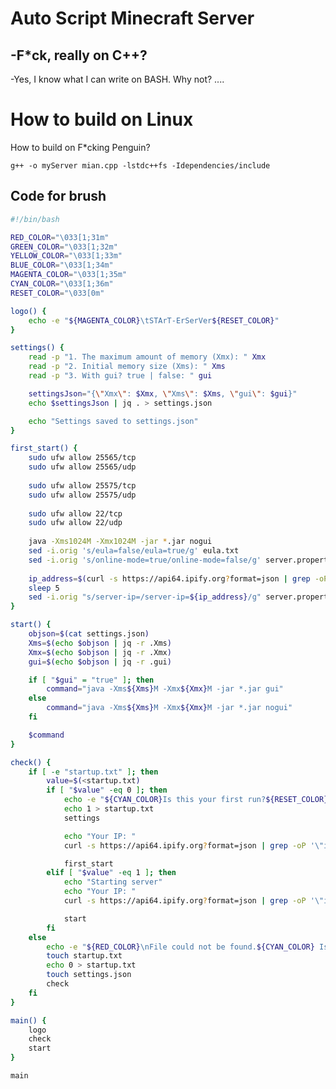 <h1>Auto Script Minecraft Server</h1>

<h2>-F*ck, really on C++?</h2>
-Yes, I know what I can write on BASH. Why not?
....


<h1>How to build on Linux</h1>
How to build on F*cking Penguin?

```g++ -o myServer mian.cpp -lstdc++fs -Idependencies/include```


<h2>Code for brush</h2>

```bash
#!/bin/bash

RED_COLOR="\033[1;31m"
GREEN_COLOR="\033[1;32m"
YELLOW_COLOR="\033[1;33m"
BLUE_COLOR="\033[1;34m"
MAGENTA_COLOR="\033[1;35m"
CYAN_COLOR="\033[1;36m"
RESET_COLOR="\033[0m"

logo() {
    echo -e "${MAGENTA_COLOR}\tSTArT-ErSerVer${RESET_COLOR}"
}

settings() {
    read -p "1. The maximum amount of memory (Xmx): " Xmx
    read -p "2. Initial memory size (Xms): " Xms
    read -p "3. With gui? true | false: " gui

    settingsJson="{\"Xmx\": $Xmx, \"Xms\": $Xms, \"gui\": $gui}"
    echo $settingsJson | jq . > settings.json

    echo "Settings saved to settings.json"
}

first_start() {
    sudo ufw allow 25565/tcp
    sudo ufw allow 25565/udp
    
    sudo ufw allow 25575/tcp
    sudo ufw allow 25575/udp
    
    sudo ufw allow 22/tcp
    sudo ufw allow 22/udp
    
    java -Xms1024M -Xmx1024M -jar *.jar nogui
    sed -i.orig 's/eula=false/eula=true/g' eula.txt
    sed -i.orig 's/online-mode=true/online-mode=false/g' server.properties
    
    ip_address=$(curl -s https://api64.ipify.org?format=json | grep -oP '\"ip\"\s*:\s*\"\K[^\"]+')
    sleep 5
    sed -i.orig "s/server-ip=/server-ip=${ip_address}/g" server.properties
}

start() {
    objson=$(cat settings.json)
    Xms=$(echo $objson | jq -r .Xms)
    Xmx=$(echo $objson | jq -r .Xmx)
    gui=$(echo $objson | jq -r .gui)

    if [ "$gui" = "true" ]; then
        command="java -Xms${Xms}M -Xmx${Xmx}M -jar *.jar gui"
    else
        command="java -Xms${Xms}M -Xmx${Xmx}M -jar *.jar nogui"
    fi

    $command
}

check() {
    if [ -e "startup.txt" ]; then
        value=$(<startup.txt)
        if [ "$value" -eq 0 ]; then
            echo -e "${CYAN_COLOR}Is this your first run?${RESET_COLOR}"
            echo 1 > startup.txt
            settings

            echo "Your IP: "
            curl -s https://api64.ipify.org?format=json | grep -oP '\"ip\"\s*:\s*\"\K[^\"]+'

            first_start
        elif [ "$value" -eq 1 ]; then
            echo "Starting server"
            echo "Your IP: "
            curl -s https://api64.ipify.org?format=json | grep -oP '\"ip\"\s*:\s*\"\K[^\"]+'

            start
        fi
    else
        echo -e "${RED_COLOR}\nFile could not be found.${CYAN_COLOR} Is this your first run?${RESET_COLOR}"
        touch startup.txt
		echo 0 > startup.txt
        touch settings.json
        check
    fi
}

main() {
    logo
    check
    start
}

main

```
